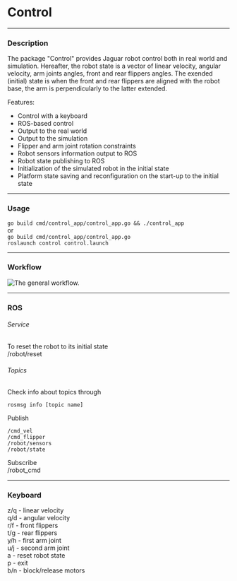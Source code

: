 # Control
***
### Description  
The package "Control" provides Jaguar robot control both in real world and simulation.
Hereafter, the robot state is a vector of linear velocity, angular velocity, arm joints angles, front and rear flippers angles.
The exended (initial) state is when the front and rear flippers are aligned with the robot base, the arm is perpendicularly to the latter extended.

Features:
+ Control with a keyboard
+ ROS-based control
+ Output to the real world
+ Output to the simulation
+ Flipper and arm joint rotation constraints
+ Robot sensors information output to ROS
+ Robot state publishing to ROS
+ Initialization of the simulated robot in the initial state
+ Platform state saving and reconfiguration on the start-up to the initial state
***
### Usage
`go build cmd/control_app/control_app.go && ./control_app`  
 or  
`go build cmd/control_app/control_app.go`  
`roslaunch control control.launch`
***
### Workflow
![The general workflow.](https://github.com/gwaxG/robot_ws/tree/main/control/assets/workflow.png)
***
### ROS  

###### Service  
  To reset the robot to its initial state    
  /robot/reset  

###### Topics  
Check info about topics through   

`rosmsg info [topic name]`  

Publish  

    /cmd_vel  
    /cmd_flipper  
    /robot/sensors  
    /robot/state

Subscribe  
    /robot_cmd  
***  
### Keyboard  
z/q - linear velocity  
q/d - angular velocity  
r/f - front flippers  
t/g - rear flippers  
y/h - first arm joint  
u/j - second arm joint  
a - reset robot state  
p - exit  
b/n - block/release motors  
